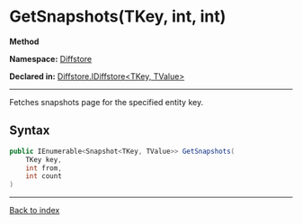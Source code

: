 # GetSnapshots(TKey, int, int)

**Method**

**Namespace:** [Diffstore](Diffstore.md)

**Declared in:** [Diffstore.IDiffstore<TKey, TValue>](Diffstore.IDiffstore{TKey,TValue}.md)

------



Fetches snapshots page for the specified entity key.


## Syntax

```csharp
public IEnumerable<Snapshot<TKey, TValue>> GetSnapshots(
	TKey key,
	int from,
	int count
)
```

------

[Back to index](index.md)